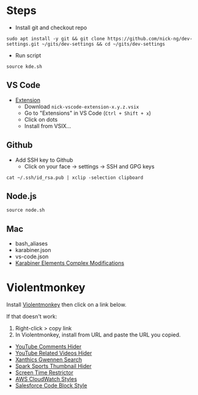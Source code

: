 # Steps

- Install git and checkout repo

```
sudo apt install -y git && git clone https://github.com/nick-ng/dev-settings.git ~/gits/dev-settings && cd ~/gits/dev-settings
```

- Run script

```
source kde.sh
```

## VS Code

- [Extension](https://github.com/nick-ng/vscode-extension)
  - Download `nick-vscode-extension-x.y.z.vsix`
  - Go to "Extensions" in VS Code (`Ctrl + Shift + x`)
  - Click on dots
  - Install from VSIX...

## Github

- Add SSH key to Github
  - Click on your face -> settings -> SSH and GPG keys

```
cat ~/.ssh/id_rsa.pub | xclip -selection clipboard
```

## Node.js

```
source node.sh
```

## Mac

- bash_aliases
- karabiner.json
- vs-code.json
- [Karabiner Elements Complex Modifications](karabiner://karabiner/assets/complex_modifications/import?url=https://raw.githubusercontent.com/nick-ng/dev-settings/master/karabiner_complex.json)

# Violentmonkey

Install [Violentmonkey](https://violentmonkey.github.io/) then click on a link below.

If that doesn't work:

1. Right-click > copy link
2. In Violentmonkey, install from URL and paste the URL you copied.

- [YouTube Comments Hider](https://raw.githubusercontent.com/nick-ng/dev-settings/master/violentmonkey/youtube-comments-hider.js)
- [YouTube Related Videos Hider](https://raw.githubusercontent.com/nick-ng/dev-settings/master/violentmonkey/youtube-related-hider.js)
- [Xanthics Gwennen Search](https://raw.githubusercontent.com/nick-ng/dev-settings/master/violentmonkey/xanthics-gwennen-search.js)
- [Spark Sports Thumbnail Hider](https://raw.githubusercontent.com/nick-ng/dev-settings/master/violentmonkey/spark-sport-thumbnail-hider.js)
- [Screen Time Restrictor](https://raw.githubusercontent.com/nick-ng/dev-settings/master/violentmonkey/screen-time-restrictor.js)
- [AWS CloudWatch Styles](https://raw.githubusercontent.com/nick-ng/dev-settings/master/violentmonkey/aws-cloudwatch-styles.js)
- [Salesforce Code Block Style](https://raw.githubusercontent.com/nick-ng/dev-settings/master/violentmonkey/salesforce-codeblock-styles.js)

